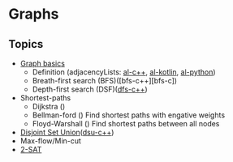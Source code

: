 # Graphs



## Topics

  - [Graph basics][basics]
    - Definition (adjacencyLists: [al-c++][al-c], [al-kotlin][al-kotlin], [al-python][al-python])
    - Breath-first search (BFS)([bfs-c++][bfs-c])
    - Depth-first search (DSF)([dfs-c++][dfs-c])
  - Shortest-paths
    - Dijkstra () 
    - Bellman-ford () Find shortest paths with engative weights
    - Floyd-Warshall () Find shortest paths between all nodes
  - [Disjoint Set Union][dsu]([dsu-c++][dsu-c])
  - Max-flow/Min-cut
  - [2-SAT][2sat]
  
   
 
  
[basics]: https://github.com/mua-uniandes/subjects_material/blob/master/Graphs/slides/slides.pdf  
[dsu]: https://github.com/mua-uniandes/subjects_material/blob/master/Graphs/slides/MUA_graphs_DSU.pdf  
[al-c]: https://github.com/mua-uniandes/subjects_material/blob/master/Graphs/C%2B%2B/AdjacencyList.cpp
[al-kotlin]: https://github.com/mua-uniandes/subjects_material/blob/master/Graphs/Kotlin/AdjacencyLists.kt
[al-python]: https://github.com/mua-uniandes/subjects_material/blob/master/Graphs/Python/adjacency_list.py
[dfs-c]: https://github.com/mua-uniandes/subjects_material/blob/master/Graphs/C%2B%2B/Dfs.cpp
[dsu-c]: https://github.com/mua-uniandes/subjects_material/blob/master/Graphs/C%2B%2B/dsu.cpp
[2sat]: https://github.com/mua-uniandes/subjects_material/tree/master/Graphs/slides/MUA_2sat.pdf
